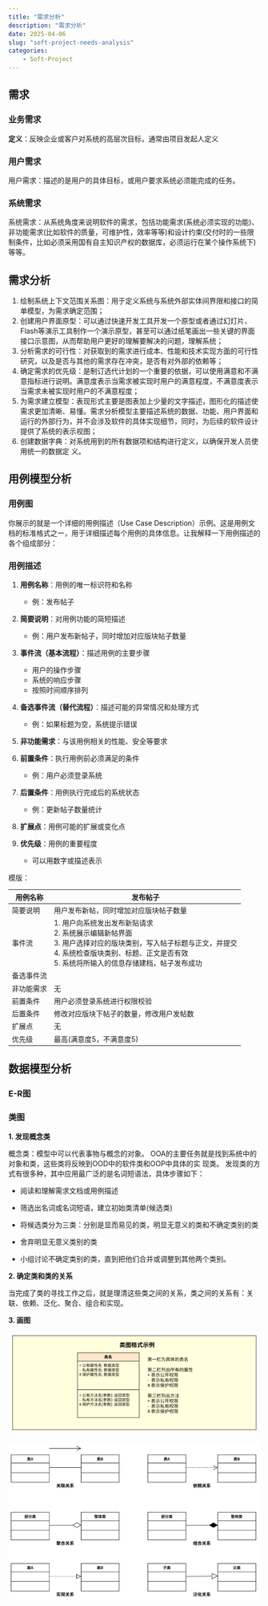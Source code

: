 ```yaml
---
title: "需求分析"
description: "需求分析"
date: 2025-04-06
slug: "soft-project-needs-analysis"
categories:
    - Soft-Project
---
```


## 需求



### 业务需求

**定义**：反映企业或客户对系统的高层次目标，通常由项目发起人定义





### 用户需求

用户需求：描述的是用户的具体目标，或用户要求系统必须能完成的任务。



### 系统需求

系统需求：从系统角度来说明软件的需求，包括功能需求(系统必须实现的功能)、非功能需求(比如软件的质量，可维护性，效率等等)和设计约束(交付时的一些限制条件，比如必须采用国有自主知识产权的数据库，必须运行在某个操作系统下)等等。



## 需求分析



1. 绘制系统上下文范围关系图：用于定义系统与系统外部实体间界限和接口的简单模型，为需求确定范围；
2. 创建用户界面原型：可以通过快速开发工具开发一个原型或者通过幻灯片、Flash等演示工具制作一个演示原型，甚至可以通过纸笔画出一些关键的界面接口示意图，从而帮助用户更好的理解要解决的问题，理解系统；
3. 分析需求的可行性：对获取到的需求进行成本、性能和技术实现方面的可行性研究，以及是否与其他的需求存在冲突，是否有对外部的依赖等；
4. 确定需求的优先级：是制订选代计划的一个重要的依据，可以使用满意和不满意指标进行说明。满意度表示当需求被实现时用户的满意程度，不满意度表示当需求未被实现时用户的不满意程度；
5. 为需求建立模型：表现形式主要是图表加上少量的文字描述，图形化的描述使需求更加清晰、易懂。需求分析模型主要描述系统的数据、功能、用户界面和运行的外部行为，并不会涉及软件的具体实现细节，同时，为后续的软件设计提供了系统的表示视图；
6. 创建数据字典：对系统用到的所有数据项和结构进行定义，以确保开发人员使用统一的数据定
   义。



## 用例模型分析



### 用例图

你展示的就是一个详细的用例描述（Use Case Description）示例。这是用例文档的标准格式之一，用于详细描述每个用例的具体信息。让我解释一下用例描述的各个组成部分：

### 用例描述

1. **用例名称**：用例的唯一标识符和名称
   - 例：发布帖子

2. **简要说明**：对用例功能的简短描述
   - 例：用户发布新帖子，同时增加对应版块帖子数量

3. **事件流（基本流程）**：描述用例的主要步骤
   - 用户的操作步骤
   - 系统的响应步骤
   - 按照时间顺序排列

4. **备选事件流（替代流程）**：描述可能的异常情况和处理方式
   - 例：如果标题为空，系统提示错误

5. **非功能需求**：与该用例相关的性能、安全等要求

6. **前置条件**：执行用例前必须满足的条件
   - 例：用户必须登录系统

7. **后置条件**：用例执行完成后的系统状态
   - 例：更新帖子数量统计

8. **扩展点**：用例可能的扩展或变化点

9. **优先级**：用例的重要程度
   - 可以用数字或描述表示



模版：

| 用例名称   | 发布帖子                                                     |
| ---------- | ------------------------------------------------------------ |
| 简要说明   | 用户发布新帖，同时增加对应版块帖子数量                       |
| 事件流     | 1. 用户向系统发出发布新贴请求<br/>2. 系统展示编辑新帖界面<br/>3. 用户选择对应的版块类别，写入帖子标题与正文，并提交<br/>4. 系统检查版块类别、标题、正文是否有效<br/>5. 系统将所输入的信息存储建档，帖子发布成功 |
| 备选事件流 |                                                              |
| 非功能需求 | 无                                                           |
| 前置条件   | 用户必须登录系统进行权限校验                                 |
| 后置条件   | 修改对应版块下帖子的数量，修改用户发帖数                     |
| 扩展点     | 无                                                           |
| 优先级     | 最高(满意度5，不满意度5)                                     |



## 数据模型分析





### E-R图



### 类图



**1. 发现概念类**


概念类：模型中可以代表事物与概念的对象。
OOA的主要任务就是找到系统中的对象和类，这些类将反映到OOD中的软件类和OOP中具体的实
现类。
发现类的方式有很多种，其中应用最广泛的是名词短语法，具体步骤如下：

- 阅读和理解需求文档或用例描述
- 筛选出名词或名词短语，建立初始类清单(候选类)

- 将候选类分为三类：分别是显而易见的类，明显无意义的类和不确定类别的类

- 舍弃明显无意义类别的类
- 小组讨论不确定类别的类，直到把他们合并或调整到其他两个类别。



**2. 确定类和类的关系**

当完成了类的寻找工作之后，就是理清这些类之间的关系，类之间的关系有：关联、依赖、泛化、聚合、组合和实现。



**3. 画图**

![image-20241221222350420](image/image-20241221222350420.png)

![image-20241221222257588](image/image-20241221222257588.png)